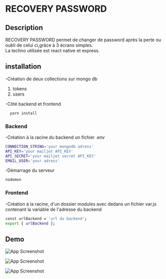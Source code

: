 
# RECOVERY PASSWORD
## Description
RECOVERY PASSWORD permet de changer de password après la perte ou oubli de celui ci,grâce à 3 écrans simples.  
La techno utilisée est react native et express.

## installation
-Création de deux collections sur mongo db
 1. tokens
 2. users

-Côté backend et frontend
```bash
  yarn install
```

### Backend
-Création à la racine du backend un fichier .env

```bash
CONNECTION_STRING='your mongodb adress'
API_KEY='your mailjet API_KEY'
API_SECRET='your mailjet secret API_KEY'
EMAIL_USER='your adress'
```
-Démarrage du serveur
```bash
nodemon
```
### Frontend
-Création à la racine, d'un dossier modules avec dedans un fichier var.js contenant la variable de l'adresse du backend
```bash
const urlBackend = 'url du backend';
export { urlBackend };
```
## Demo


  ![App Screenshot](https://via.placeholder.com/468x300?text=App+Screenshot+Here)  

  ![App Screenshot](https://via.placeholder.com/468x300?text=App+Screenshot+Here)  

  ![App Screenshot](https://via.placeholder.com/468x300?text=App+Screenshot+Here)
